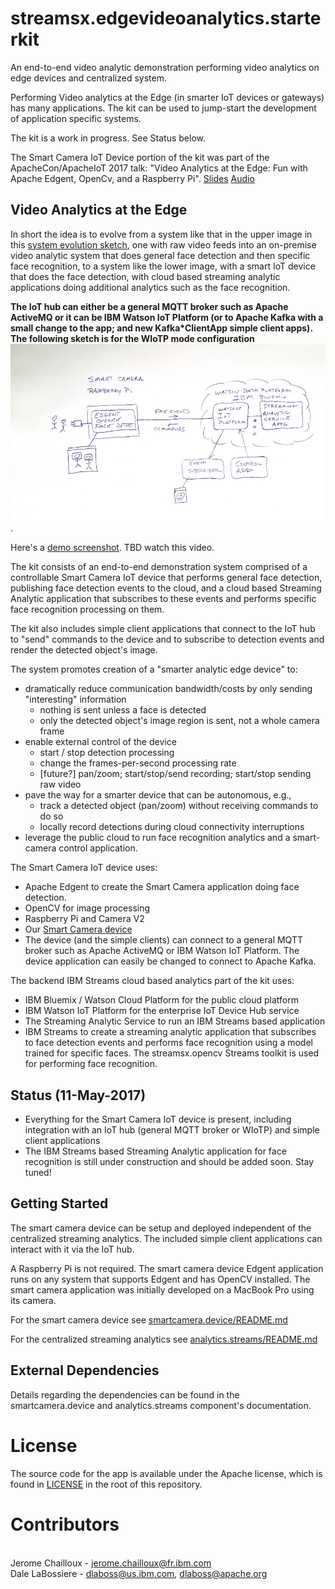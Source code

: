 # streamsx.edgevideoanalytics.starterkit

An end-to-end video analytic demonstration performing video analytics on edge devices and centralized system.

Performing Video analytics at the Edge (in smarter IoT devices or gateways)
has many applications.
The kit can be used to jump-start the development of application
specific systems.

The kit is a work in progress.  See Status below.

The Smart Camera IoT Device portion of the kit was part of the 
ApacheCon/ApacheIoT 2017 talk:
"Video Analytics at the Edge: Fun with Apache Edgent, OpenCv, and a Raspberry Pi".
[Slides](http://events.linuxfoundation.org/sites/events/files/slides/EdgentOpenCVRevised-3bak.pdf)
[Audio](https://feathercast.apache.org/2017/05/30/apachecon-miami-2017-video-analytics-at-the-edge-fun-with-apache-edgent-opencv-and-a-raspberry-pi-william-marshall-dale-labossiere/)

## Video Analytics at the Edge
  
In short the idea is to evolve from a system like that in the upper image
in this [system evolution sketch](readmeImg/sketch1.jpg),
one with raw video feeds into an on-premise video analytic system that does
general face detection and then specific face recognition,
to a system like the lower image, with a smart IoT device that does 
the face detection, with cloud based streaming analytic applications doing
additional analytics such as the face recognition.  

<b>The IoT hub can either be a general MQTT broker such as Apache ActiveMQ
or it can be IBM Watson IoT Platform (or to Apache Kafka with a small
change to the app; and new Kafka*ClientApp simple client apps).
The following sketch is for the WIoTP mode configuration</b> ![system sketch](readmeImg/sketch2.jpg).
    
Here's a [demo screenshot](readmeImg/faceDetect-demo-screenshot.png).  TBD watch this video.

The kit consists of an end-to-end demonstration system comprised of a 
controllable Smart Camera IoT device that performs general face detection,
publishing face detection events to the cloud, and a cloud based 
Streaming Analytic application that subscribes to these events and
performs specific face recognition processing on them.

The kit also includes simple client applications that connect to the
IoT hub to "send" commands to the device and to subscribe to detection
events and render the detected object's image.


The system promotes creation of a "smarter analytic edge device" to:
  - dramatically reduce communication bandwidth/costs by only
    sending "interesting" information
    - nothing is sent unless a face is detected
    - only the detected object's image region is sent, not a whole camera frame
  - enable external control of the device
    - start / stop detection processing
    - change the frames-per-second processing rate
    - [future?] pan/zoom; start/stop/send recording; start/stop sending raw video
  - pave the way for a smarter device that can be autonomous, e.g.,
    - track a detected object (pan/zoom) without receiving commands to do so
    - locally record detections during cloud connectivity interruptions
  - leverage the public cloud to run face recognition
    analytics and a smart-camera control application.


The Smart Camera IoT device uses:
  - Apache Edgent to create the Smart Camera application doing face detection.
  - OpenCV for image processing
  - Raspberry Pi and Camera V2
  - Our [Smart Camera device](readmeImg/smart-camera.jpg)
  - The device (and the simple clients) can connect to 
    a general MQTT broker such as Apache ActiveMQ
    or IBM Watson IoT Platform.  The device application can easily be
    changed to connect to Apache Kafka.

The backend IBM Streams cloud based analytics part of the kit uses:
  - IBM Bluemix / Watson Cloud Platform for the public cloud platform
  - IBM Watson IoT Platform for the enterprise IoT Device Hub service
  - The Streaming Analytic Service to run an IBM Streams based application
  - IBM Streams to create a streaming analytic application that subscribes
    to face detection events and performs face recognition using a model
    trained for specific faces. The streamsx.opencv Streams toolkit 
    is used for performing face recognition.

## Status (11-May-2017)

  - Everything for the Smart Camera IoT device is present, including
    integration with an IoT hub (general MQTT broker or WIoTP) and
    simple client applications
  - The IBM Streams based Streaming Analytic application for face recognition
    is still under construction and should be added soon.  Stay tuned!

## Getting Started

The smart camera device can be setup and deployed independent of the centralized streaming analytics.  The included simple client applications can interact with it via the IoT hub.

A Raspberry Pi is not required.  The smart camera device Edgent application runs on any system that supports Edgent and has OpenCV installed.  The smart camera application was initially developed on a MacBook Pro using its camera.

For the smart camera device see [smartcamera.device/README.md](smartcamera.device/README.md)

For the centralized streaming analytics see [analytics.streams/README.md](analytics.streams/README.md)
  
## External Dependencies

Details regarding the dependencies can be found in the smartcamera.device and analytics.streams component's documentation.

# License

The source code for the app is available under the Apache license, which is found in [LICENSE](LICENSE) in the root of this repository.

# Contributors

<br>Jerome Chailloux - jerome.chailloux@fr.ibm.com
<br>Dale LaBossiere  - dlaboss@us.ibm.com, dlaboss@apache.org
